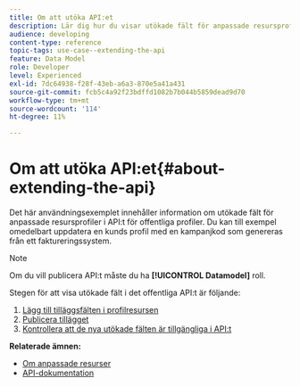 ```yaml
---
title: Om att utöka API:et
description: Lär dig hur du visar utökade fält för anpassade resursprofiler i API:t för offentliga profiler.
audience: developing
content-type: reference
topic-tags: use-case--extending-the-api
feature: Data Model
role: Developer
level: Experienced
exl-id: 7dc64938-f28f-43eb-a6a3-870e5a41a431
source-git-commit: fcb5c4a92f23bdffd1082b7b044b5859dead9d70
workflow-type: tm+mt
source-wordcount: '114'
ht-degree: 11%

---
```


# Om att utöka API:et{#about-extending-the-api}

Det här användningsexemplet innehåller information om utökade fält för anpassade resursprofiler i API:t för offentliga profiler. Du kan till exempel omedelbart uppdatera en kunds profil med en kampanjkod som genereras från ett faktureringssystem.

>[!NOTE]
>
>Om du vill publicera API:t måste du ha **[!UICONTROL Datamodel]** roll.

Stegen för att visa utökade fält i det offentliga API:t är följande:

1. [Lägg till tilläggsfälten i profilresursen](../../developing/using/step-1--add-extension-fields-to-the-profile-resource.md)
1. [Publicera tillägget](../../developing/using/step-2--publish-the-extension.md)
1. [Kontrollera att de nya utökade fälten är tillgängliga i API:t](../../developing/using/step-3--verify-the-extension.md)

**Relaterade ämnen:**

* [Om anpassade resurser](../../developing/using/data-model-concepts.md)
* [API-dokumentation](../../api/using/get-started-apis.md)
